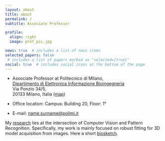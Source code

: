 ```yaml
---
layout: about
title: about
permalink: /
subtitle: Associate Professor

profile:
  align: right
  image: prof_pic.jpg

news: true  # includes a list of news items
selected_papers: false
 # includes a list of papers marked as "selected={true}"
social: true  # includes social icons at the bottom of the page
---
```



* Associate Professor at Politecnico di Milano, <br> <a href="https://www.deib.polimi.it/ita/home">Dipartimento di Elettronica Informazione Bioingegneria</a> <br>
Via Ponzio 34/5,<br>
20133 Milano, Italia ([map](https://www.deib.polimi.it/eng/how-to-reach-us))

* Office location: Campus: Building 20, Floor: 1°

* E-mail: name.surname@polimi.it


My [research][research]  lies at the intersection of Computer Vision and Pattern Recognition. Specifically, my work is mainly focused on robust fitting for 3D model acquisition from images.
Here a short [biosketch][bio].





[bio]:/bio/
[research]:/publications/
[teaching]:/teaching/
[cs]:/cs2022/
